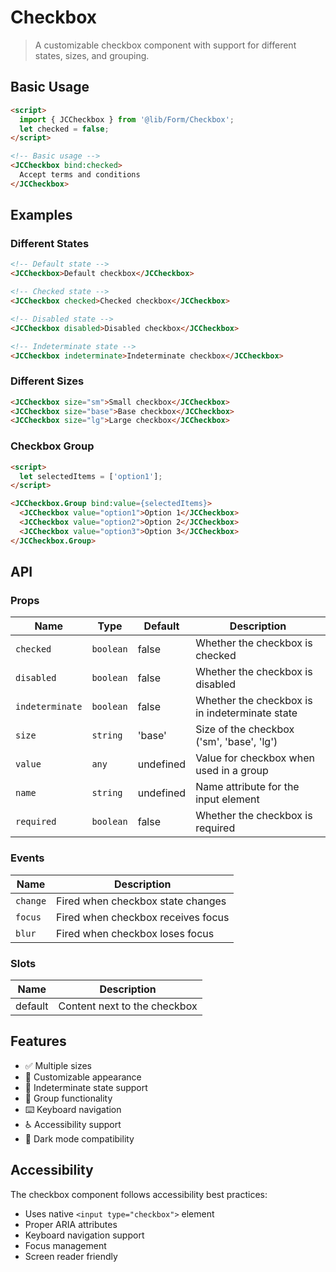 # Checkbox

> A customizable checkbox component with support for different states, sizes, and grouping.

## Basic Usage

```html
<script>
  import { JCCheckbox } from '@lib/Form/Checkbox';
  let checked = false;
</script>

<!-- Basic usage -->
<JCCheckbox bind:checked>
  Accept terms and conditions
</JCCheckbox>
```

## Examples

### Different States

```html
<!-- Default state -->
<JCCheckbox>Default checkbox</JCCheckbox>

<!-- Checked state -->
<JCCheckbox checked>Checked checkbox</JCCheckbox>

<!-- Disabled state -->
<JCCheckbox disabled>Disabled checkbox</JCCheckbox>

<!-- Indeterminate state -->
<JCCheckbox indeterminate>Indeterminate checkbox</JCCheckbox>
```

### Different Sizes

```html
<JCCheckbox size="sm">Small checkbox</JCCheckbox>
<JCCheckbox size="base">Base checkbox</JCCheckbox>
<JCCheckbox size="lg">Large checkbox</JCCheckbox>
```

### Checkbox Group

```html
<script>
  let selectedItems = ['option1'];
</script>

<JCCheckbox.Group bind:value={selectedItems}>
  <JCCheckbox value="option1">Option 1</JCCheckbox>
  <JCCheckbox value="option2">Option 2</JCCheckbox>
  <JCCheckbox value="option3">Option 3</JCCheckbox>
</JCCheckbox.Group>
```

## API

### Props

| Name | Type | Default | Description |
|------|------|---------|-------------|
| `checked` | `boolean` | false | Whether the checkbox is checked |
| `disabled` | `boolean` | false | Whether the checkbox is disabled |
| `indeterminate` | `boolean` | false | Whether the checkbox is in indeterminate state |
| `size` | `string` | 'base' | Size of the checkbox ('sm', 'base', 'lg') |
| `value` | `any` | undefined | Value for checkbox when used in a group |
| `name` | `string` | undefined | Name attribute for the input element |
| `required` | `boolean` | false | Whether the checkbox is required |

### Events

| Name | Description |
|------|-------------|
| `change` | Fired when checkbox state changes |
| `focus` | Fired when checkbox receives focus |
| `blur` | Fired when checkbox loses focus |

### Slots

| Name | Description |
|------|-------------|
| default | Content next to the checkbox |

## Features

- ✅ Multiple sizes
- 🎨 Customizable appearance
- 🔄 Indeterminate state support
- 👥 Group functionality
- ⌨️ Keyboard navigation
- ♿ Accessibility support
- 🌙 Dark mode compatibility


## Accessibility

The checkbox component follows accessibility best practices:

- Uses native `<input type="checkbox">` element
- Proper ARIA attributes
- Keyboard navigation support
- Focus management
- Screen reader friendly 